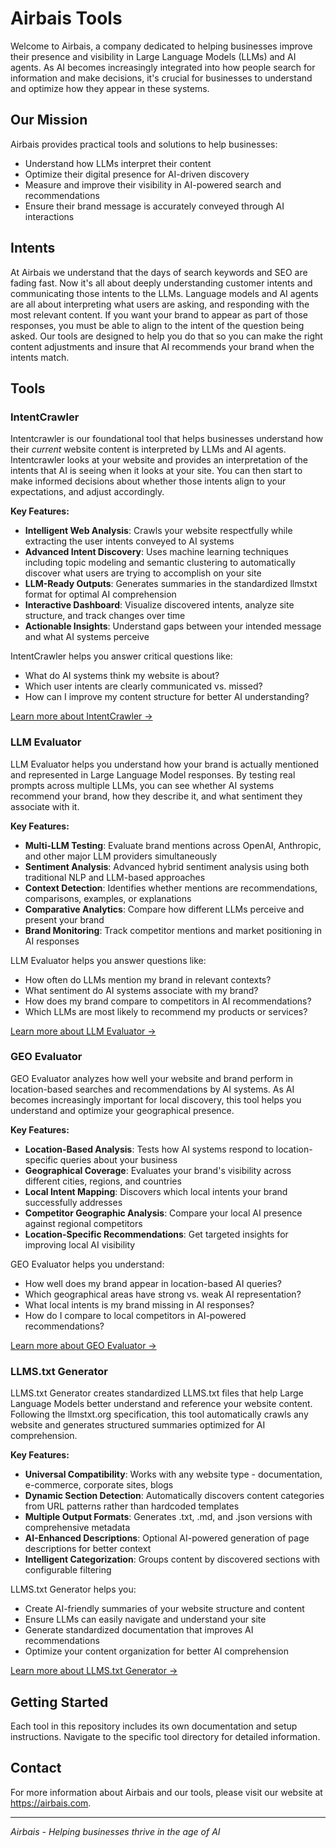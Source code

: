 # Airbais Tools

Welcome to Airbais, a company dedicated to helping businesses improve their presence and visibility in Large Language Models (LLMs) and AI agents. As AI becomes increasingly integrated into how people search for information and make decisions, it's crucial for businesses to understand and optimize how they appear in these systems.

## Our Mission

Airbais provides practical tools and solutions to help businesses:
- Understand how LLMs interpret their content
- Optimize their digital presence for AI-driven discovery
- Measure and improve their visibility in AI-powered search and recommendations
- Ensure their brand message is accurately conveyed through AI interactions

## Intents

At Airbais we understand that the days of search keywords and SEO are fading fast. Now it's all about deeply understanding customer intents and communicating those intents to the LLMs. Language models and AI agents are all about interpreting what users are asking, and responding with the most relevant content. If you want your brand to appear as part of those responses, you must be able to align to the intent of the question being asked. Our tools are designed to help you do that so you can make the right content adjustments and insure that AI recommends your brand when the intents match. 

## Tools

### IntentCrawler

Intentcrawler is our foundational tool that helps businesses understand how their _current_ website content is interpreted by LLMs and AI agents. Intentcrawler looks at your website and provides an interpretation of the intents that AI is seeing when it looks at your site. You can then start to make informed decisions about whether those intents align to your expectations, and adjust accordingly.

**Key Features:**
- **Intelligent Web Analysis**: Crawls your website respectfully while extracting the user intents conveyed to AI systems
- **Advanced Intent Discovery**: Uses machine learning techniques including topic modeling and semantic clustering to automatically discover what users are trying to accomplish on your site
- **LLM-Ready Outputs**: Generates summaries in the standardized llmstxt format for optimal AI comprehension
- **Interactive Dashboard**: Visualize discovered intents, analyze site structure, and track changes over time
- **Actionable Insights**: Understand gaps between your intended message and what AI systems perceive

IntentCrawler helps you answer critical questions like:
- What do AI systems think my website is about?
- Which user intents are clearly communicated vs. missed?
- How can I improve my content structure for better AI understanding?

[Learn more about IntentCrawler →](./intentcrawler/)

### LLM Evaluator

LLM Evaluator helps you understand how your brand is actually mentioned and represented in Large Language Model responses. By testing real prompts across multiple LLMs, you can see whether AI systems recommend your brand, how they describe it, and what sentiment they associate with it.

**Key Features:**
- **Multi-LLM Testing**: Evaluate brand mentions across OpenAI, Anthropic, and other major LLM providers simultaneously
- **Sentiment Analysis**: Advanced hybrid sentiment analysis using both traditional NLP and LLM-based approaches
- **Context Detection**: Identifies whether mentions are recommendations, comparisons, examples, or explanations
- **Comparative Analytics**: Compare how different LLMs perceive and present your brand
- **Brand Monitoring**: Track competitor mentions and market positioning in AI responses

LLM Evaluator helps you answer questions like:
- How often do LLMs mention my brand in relevant contexts?
- What sentiment do AI systems associate with my brand?
- How does my brand compare to competitors in AI recommendations?
- Which LLMs are most likely to recommend my products or services?

[Learn more about LLM Evaluator →](./llmevaluator/)

### GEO Evaluator

GEO Evaluator analyzes how well your website and brand perform in location-based searches and recommendations by AI systems. As AI becomes increasingly important for local discovery, this tool helps you understand and optimize your geographical presence.

**Key Features:**
- **Location-Based Analysis**: Tests how AI systems respond to location-specific queries about your business
- **Geographical Coverage**: Evaluates your brand's visibility across different cities, regions, and countries
- **Local Intent Mapping**: Discovers which local intents your brand successfully addresses
- **Competitor Geographic Analysis**: Compare your local AI presence against regional competitors
- **Location-Specific Recommendations**: Get targeted insights for improving local AI visibility

GEO Evaluator helps you understand:
- How well does my brand appear in location-based AI queries?
- Which geographical areas have strong vs. weak AI representation?
- What local intents is my brand missing in AI responses?
- How do I compare to local competitors in AI-powered recommendations?

[Learn more about GEO Evaluator →](./geoevaluator/)

### LLMS.txt Generator

LLMS.txt Generator creates standardized LLMS.txt files that help Large Language Models better understand and reference your website content. Following the llmstxt.org specification, this tool automatically crawls any website and generates structured summaries optimized for AI comprehension.

**Key Features:**
- **Universal Compatibility**: Works with any website type - documentation, e-commerce, corporate sites, blogs
- **Dynamic Section Detection**: Automatically discovers content categories from URL patterns rather than hardcoded templates
- **Multiple Output Formats**: Generates .txt, .md, and .json versions with comprehensive metadata
- **AI-Enhanced Descriptions**: Optional AI-powered generation of page descriptions for better context
- **Intelligent Categorization**: Groups content by discovered sections with configurable filtering

LLMS.txt Generator helps you:
- Create AI-friendly summaries of your website structure and content
- Ensure LLMs can easily navigate and understand your site
- Generate standardized documentation that improves AI recommendations
- Optimize your content organization for better AI comprehension

[Learn more about LLMS.txt Generator →](./llmstxtgenerator/)

## Getting Started

Each tool in this repository includes its own documentation and setup instructions. Navigate to the specific tool directory for detailed information.

## Contact

For more information about Airbais and our tools, please visit our website at https://airbais.com.

---

*Airbais - Helping businesses thrive in the age of AI*